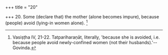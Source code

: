 +++
title = "20"

+++
20. Some (declare that) the mother (alone becomes impure), because (people) avoid (lying-in women alone). [^17] 


[^17]:  Vasiṣṭha IV, 21-22. Tatpariharaṇāt, literally, 'because she is avoided, i.e. because people avoid newly-confined women (not their husbands).'--Govinda.
